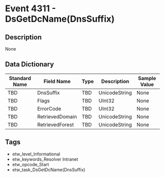# Event 4311 - DsGetDcName(DnsSuffix)

## Description
None

## Data Dictionary
|Standard Name|Field Name|Type|Description|Sample Value|
|---|---|---|---|---|
|TBD|DnsSuffix|TBD|UnicodeString|None|None|
|TBD|Flags|TBD|UInt32|None|None|
|TBD|ErrorCode|TBD|UInt32|None|None|
|TBD|RetrievedDomain|TBD|UnicodeString|None|None|
|TBD|RetrievedForest|TBD|UnicodeString|None|None|

## Tags
* etw_level_Informational
* etw_keywords_Resolver Intranet
* etw_opcode_Start
* etw_task_DsGetDcName(DnsSuffix)